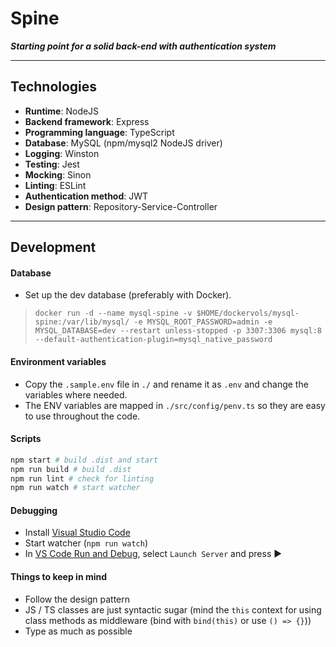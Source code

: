 # Spine

***Starting point for a solid back-end with authentication system***

---

## Technologies

- **Runtime**: NodeJS
- **Backend framework**: Express
- **Programming language**: TypeScript
- **Database**: MySQL (npm/mysql2 NodeJS driver)
- **Logging**: Winston
- **Testing**: Jest
- **Mocking**: Sinon
- **Linting**: ESLint
- **Authentication method**: JWT
- **Design pattern**: Repository-Service-Controller

---

## Development

#### Database
* Set up the dev database (preferably with Docker).
> ```docker run -d --name mysql-spine -v $HOME/dockervols/mysql-spine:/var/lib/mysql/ -e MYSQL_ROOT_PASSWORD=admin -e MYSQL_DATABASE=dev --restart unless-stopped -p 3307:3306 mysql:8 --default-authentication-plugin=mysql_native_password```

#### Environment variables
* Copy the `.sample.env` file in `./` and rename it as `.env` and change the variables where needed. 
* The ENV variables are mapped in `./src/config/penv.ts` so they are easy to use throughout the code.

#### Scripts

```bash
npm start # build .dist and start
npm run build # build .dist
npm run lint # check for linting
npm run watch # start watcher
```

#### Debugging
* Install [Visual Studio Code](https://code.visualstudio.com/)
* Start watcher (`npm run watch`)
* In [VS Code Run and Debug](https://code.visualstudio.com/docs/editor/debugging), select `Launch Server` and press ▶️

#### Things to keep in mind
* Follow the design pattern
* JS / TS classes are just syntactic sugar (mind the `this` context for using class methods as middleware (bind with `bind(this)` or use `() => {}`))
* Type as much as possible


